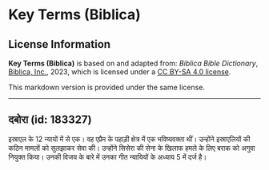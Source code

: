 # Key Terms (Biblica)

## License Information

**Key Terms (Biblica)** is based on and adapted from: _Biblica Bible Dictionary_, [Biblica, Inc.](https://www.biblica.com/), 2023, which is licensed under a [CC BY-SA 4.0 license](https://creativecommons.org/licenses/by-sa/4.0/legalcode.en).

This markdown version is provided under the same license.



--------------------------------

## दबोरा (id: 183327)

इस्राएल के 12 न्यायों में से एक। वह एप्रैम के पहाड़ी क्षेत्र में एक भविष्यवक्ता थीं। उन्होंने इस्राएलियों की कठिन मामलों को सुलझाकर सेवा की। उन्होंने सिसेरा की सेना के खिलाफ हमले के लिए बराक को अगुवा नियुक्त किया। उनकी विजय के बारे में उनका गीत न्यायियों के अध्याय 5 में दर्ज है।


